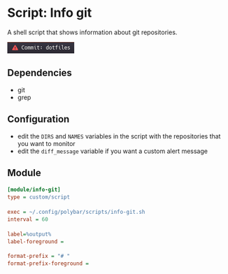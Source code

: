 # Script: Info git

A shell script that shows information about git repositories.

![Screenshot](screenshots/1.png)


## Dependencies

- git
- grep


## Configuration

- edit the `DIRS` and `NAMES` variables in the script with the repositories that
you want to monitor
- edit the `diff_message` variable if you want a custom alert message


## Module

```ini
[module/info-git]
type = custom/script

exec = ~/.config/polybar/scripts/info-git.sh
interval = 60

label=%output%
label-foreground =

format-prefix = "# "
format-prefix-foreground =
```
